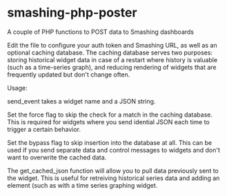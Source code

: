 # smashing-php-poster
A couple of PHP functions to POST data to Smashing dashboards

Edit the file to configure your auth token and Smashing URL, as well as an optional caching database.  The caching database serves two purposes: storing historical widget data in case of a restart where history is valuable (such as a time-series graph), and reducing rendering of widgets that are frequently updated but don't change often.

Usage:

send_event takes a widget name and a JSON string.  

Set the force flag to skip the check for a match in the caching database.  This is required for widgets where you send idential JSON each time to trigger a certain behavior.

Set the bypass flag to skip insertion into the database at all.  This can be used if you send separate data and control messages to widgets and don't want to overwrite the cached data.

The get_cached_json function will allow you to pull data previously sent to the widget.  This is useful for retreiving historical series data and adding an element (such as with a time series graphing widget.
